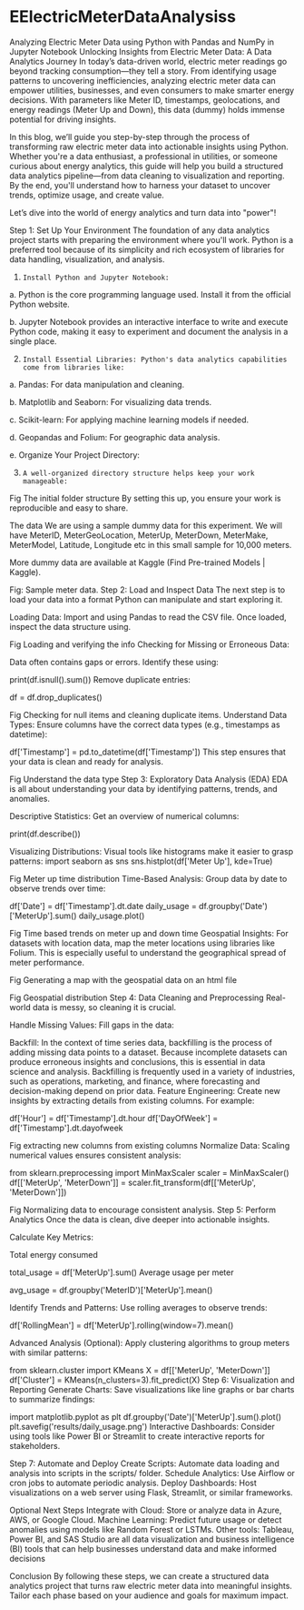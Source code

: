 # EElectricMeterDataAnalysiss
Analyzing Electric Meter Data using Python with Pandas and NumPy in Jupyter Notebook
Unlocking Insights from Electric Meter Data: A Data Analytics Journey
In today’s data-driven world, electric meter readings go beyond tracking consumption—they tell a story. From identifying usage patterns to uncovering inefficiencies, analyzing electric meter data can empower utilities, businesses, and even consumers to make smarter energy decisions. With parameters like Meter ID, timestamps, geolocations, and energy readings (Meter Up and Down), this data (dummy) holds immense potential for driving insights.

In this blog, we’ll guide you step-by-step through the process of transforming raw electric meter data into actionable insights using Python. Whether you're a data enthusiast, a professional in utilities, or someone curious about energy analytics, this guide will help you build a structured data analytics pipeline—from data cleaning to visualization and reporting. By the end, you'll understand how to harness your dataset to uncover trends, optimize usage, and create value.

Let’s dive into the world of energy analytics and turn data into "power"!

Step 1: Set Up Your Environment
The foundation of any data analytics project starts with preparing the environment where you'll work. Python is a preferred tool because of its simplicity and rich ecosystem of libraries for data handling, visualization, and analysis.

1.     Install Python and Jupyter Notebook:

a.     Python is the core programming language used. Install it from the official Python website.

b.     Jupyter Notebook provides an interactive interface to write and execute Python code, making it easy to experiment and document the analysis in a single place.



2.     Install Essential Libraries: Python's data analytics capabilities come from libraries like:

a.     Pandas: For data manipulation and cleaning.

b.     Matplotlib and Seaborn: For visualizing data trends.

c.      Scikit-learn: For applying machine learning models if needed.

d.     Geopandas and Folium: For geographic data analysis.

e.     Organize Your Project Directory:



3.     A well-organized directory structure helps keep your work manageable:




Fig The initial folder structure
By setting this up, you ensure your work is reproducible and easy to share.

The data
We are using a sample dummy data for this experiment. We will have MeterID, MeterGeoLocation, MeterUp, MeterDown, MeterMake, MeterModel, Latitude, Longitude etc in this small sample for 10,000 meters.

More dummy data are available at Kaggle (Find Pre-trained Models | Kaggle).




Fig: Sample meter data.
Step 2: Load and Inspect Data
The next step is to load your data into a format Python can manipulate and start exploring it.

Loading Data: Import and using Pandas to read the CSV file. Once loaded, inspect the data structure using.


Fig Loading and verifying the info
Checking for Missing or Erroneous Data:

Data often contains gaps or errors. Identify these using:

print(df.isnull().sum())
Remove duplicate entries:

df = df.drop_duplicates()

Fig Checking for null items and cleaning duplicate items.
Understand Data Types: Ensure columns have the correct data types (e.g., timestamps as datetime):

df['Timestamp'] = pd.to_datetime(df['Timestamp'])
This step ensures that your data is clean and ready for analysis.




Fig Understand the data type
Step 3: Exploratory Data Analysis (EDA)
EDA is all about understanding your data by identifying patterns, trends, and anomalies.

Descriptive Statistics: Get an overview of numerical columns:

print(df.describe())





Visualizing Distributions: Visual tools like histograms make it easier to grasp patterns:
import seaborn as sns
sns.histplot(df['Meter Up'], kde=True)



Fig Meter up time distribution
Time-Based Analysis: Group data by date to observe trends over time:

df['Date'] = df['Timestamp'].dt.date
daily_usage = df.groupby('Date')['MeterUp'].sum()
daily_usage.plot()



Fig Time based trends on meter up and down time
Geospatial Insights: For datasets with location data, map the meter locations using libraries like Folium. This is especially useful to understand the geographical spread of meter performance.




Fig Generating a map with the geospatial data on an html file



Fig Geospatial distribution
Step 4: Data Cleaning and Preprocessing
Real-world data is messy, so cleaning it is crucial.

Handle Missing Values: Fill gaps in the data:

Backfill: In the context of time series data, backfilling is the process of adding missing data points to a dataset. Because incomplete datasets can produce erroneous insights and conclusions, this is essential in data science and analysis. Backfilling is frequently used in a variety of industries, such as operations, marketing, and finance, where forecasting and decision-making depend on prior data.
Feature Engineering: Create new insights by extracting details from existing columns. For example:

df['Hour'] = df['Timestamp'].dt.hour
df['DayOfWeek'] = df['Timestamp'].dt.dayofweek



Fig extracting new columns from existing columns
Normalize Data: Scaling numerical values ensures consistent analysis:

from sklearn.preprocessing import MinMaxScaler
scaler = MinMaxScaler()
df[['MeterUp', 'MeterDown']] = scaler.fit_transform(df[['MeterUp', 'MeterDown']])



Fig Normalizing data to encourage consistent analysis.
Step 5: Perform Analytics
Once the data is clean, dive deeper into actionable insights.

Calculate Key Metrics:

Total energy consumed

total_usage = df['MeterUp'].sum()
Average usage per meter

avg_usage = df.groupby('MeterID')['MeterUp'].mean()


Identify Trends and Patterns: Use rolling averages to observe trends:

df['RollingMean'] = df['MeterUp'].rolling(window=7).mean()


Advanced Analysis (Optional): Apply clustering algorithms to group meters with similar patterns:

from sklearn.cluster import KMeans
X = df[['MeterUp', 'MeterDown']]
df['Cluster'] = KMeans(n_clusters=3).fit_predict(X)
Step 6: Visualization and Reporting
Generate Charts: Save visualizations like line graphs or bar charts to summarize findings:

import matplotlib.pyplot as plt
df.groupby('Date')['MeterUp'].sum().plot()
plt.savefig('results/daily_usage.png')
Interactive Dashboards: Consider using tools like Power BI or Streamlit to create interactive reports for stakeholders.

Step 7: Automate and Deploy
Create Scripts: Automate data loading and analysis into scripts in the scripts/ folder.
Schedule Analytics: Use Airflow or cron jobs to automate periodic analysis.
Deploy Dashboards: Host visualizations on a web server using Flask, Streamlit, or similar frameworks.

Optional Next Steps
Integrate with Cloud: Store or analyze data in Azure, AWS, or Google Cloud.
Machine Learning: Predict future usage or detect anomalies using models like Random Forest or LSTMs.
Other tools: Tableau, Power BI, and SAS Studio are all data visualization and business intelligence (BI) tools that can help businesses understand data and make informed decisions

Conclusion
By following these steps, we can create a structured data analytics project that turns raw electric meter data into meaningful insights. Tailor each phase based on your audience and goals for maximum impact.
